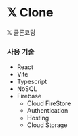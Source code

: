 # 𝕏 Clone 
𝕏 클론코딩 

### 사용 기술 
- React
- Vite
- Typescript
- NoSQL
- Firebase 
  - Cloud FireStore
  - Authentication
  - Hosting
  - Cloud Storage